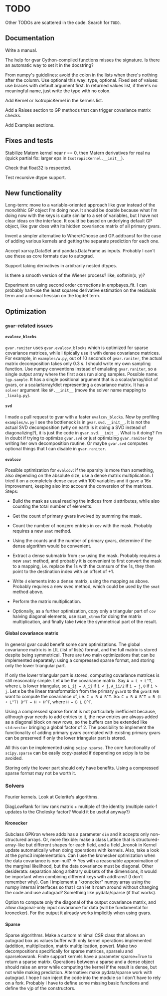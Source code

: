 # TODO

Other TODOs are scattered in the code. Search for `TODO`.

## Documentation

Write a manual.

The help for gvar Cython-compiled functions misses the signature. Is there an
automatic way to set it in the docstring?

From numpy's guidelines: avoid the colon in the lists when there's nothing
after the column. Use optional this way: type, optional. Fixed set of values:
use braces with default argument first. In returned values list, if there's no
meaningful name, just write the type with no colon.

Add Kernel or IsotropicKernel in the kernels list.

Add a Raises section to GP methods that can trigger covariance matrix checks.

Add Examples sections.

## Fixes and tests

Stabilize Matern kernel near r == 0, then Matern derivatives for real nu
(quick partial fix: larger eps in `IsotropicKernel.__init__`).

Check that float32 is respected.

Test recursive dtype support.

## New functionality

Long-term: move to a variable-oriented approach like gvar instead of the
monolithic GP object I'm doing now. It should be doable because what I'm
doing now with the keys is quite similar to a set of variables, but I have
not clear ideas on the interface. It could be based on underlying default
GP object, like gvar does with its hidden covariance matrix of all primary
gvars.

Invent a simpler alternative to Where/Choose and GP.addtransf for the case
of adding various kernels and getting the separate prediction for each one.

Accept xarray.DataSet and pandas.DataFrame as inputs. Probably I can't use
these as core formats due to autograd.

Support taking derivatives in arbitrarily nested dtypes.

Is there a smooth version of the Wiener process? like, softmin(x, y)?

Experiment on using second order corrections in empbayes_fit. I can
probably half-use the least squares derivative estimation on the residuals
term and a normal hessian on the logdet term.

## Optimization

### `gvar`-related issues

#### `evalcov_blocks`

`gvar.raniter` uses `gvar.evalcov_blocks` which is optimized for sparse
covariance matrices, while I tipically use it with dense covariance matrices.
For example, in `examples/w.py`, out of 10 seconds of `gvar.raniter`, the
actual matrix decomposition takes only 0.3 s. I should write my own sampling
function. Use numpy conventions instead of emulating `gvar.raniter`, so a
single output array where the first axes run along samples. Possible name:
`lgp.sample`. It has a single positional argument that is a scalar/array/dict
of gvars, or a scalar/array/dict representing a covariance matrix. It has a
`solver` argument like `GP.__init__` (move the solver name mapping to
`_linalg.py`).

#### `svd`

I made a pull request to gvar with a faster `evalcov_blocks`. Now by profiling
`examples/w.py` I see the bottleneck is in `gvar.svd.__init__`. It is not the
actual SVD decomposition (why on earth is it doing a SVD instead of
diagonalizing?), it is just the code in `gvar.svd.__init__`. What is it doing?
I'm in doubt if trying to optimize `gvar.svd` or just optimizing `gvar.raniter`
by writing her own decomposition routine. Or maybe `gvar.svd` computes optional
things that I can disable in `gvar.raniter`.

#### `evalcov`

Possible optimization for `evalcov`: if the sparsity is more than something,
also depending on the absolute size, use a dense matrix multiplication. I tried
it on a completely dense case with 100 variables and it gave a 16x improvement,
keeping also into account the conversion of the matrices. Steps:

  * Build the mask as usual reading the indices from `d` attributes, while also
    counting the total number of elements.
  
  * Get the count of primary gvars involved by summing the mask.
  
  * Count the number of nonzero entries in `cov` with the mask. Probably
    requires a new `smat` method.
    
  * Using the counts and the number of primary gvars, determine if the dense
    algorithm would be convenient.
    
  * Extract a dense submatrix from `cov` using the mask. Probably requires a
    new `smat` method, and probably it is convenient to first convert the
    mask to a mapping, i.e. replace the 1s with the cumsum of the 1s, they then
    point to the destination index with an offset of +1.
    
  * Write `d` elements into a dense matrix, using the mapping as above.
    Probably requires a new svec method, which could be used by the `smat`
    method above.
    
  * Perform the matrix multiplication.
  
  * Optionally, as a further optimization, copy only a triangular part of
    `cov` halving diagonal elements, use `BLAS_xtrmm` for doing the matrix
    multiplication, and finally take twice the symmetrical part of the result.

#### Global covariance matrix

In general gvar could benefit some core optimizations. The global covariance
matrix is in LIL (list of lists) format, and the full matrix is stored despite
being symmetrical. There are two main optimizations that can be implemented
separately: using a compressed sparse format, and storing only the lower
triangular part.

If only the lower triangular part is stored, computing covariance matrices is
still reasonably simple. Let `A` be the covariance matrix. Say `A = L + L^T`,
where `L` is lower triangular, so `L_ij = A_ij` if `i < j`, `A_ii/2` if `i = j`,
`0` if `i > j`. Let `B` be the linear transformation from the primary `gvar`s
to the `gvar`s we want to compute the covariance of, i.e. `C = B A B^T`. So:
`C = B A B^T = B (L + L^T) B^T = H + H^T`, where `H = B L B^T`.

Using a compressed sparse format is not particularly inefficient because,
although gvar needs to add entries to it, the new entries are always added as
a diagonal block on new rows, so the buffers can be extended like `std:vector`
bringing a global factor of 2. The possibility to implement the functionality
of adding primary gvars correlated with existing primary gvars can be preserved
if only the lower triangular part is stored.

All this can be implemented using `scipy.sparse`. The core functionality of
`scipy.sparse` can be easily copy-pasted if depending on scipy is to be avoided.

Storing only the lower part should only have benefits. Using a compressed
sparse format may not be worth it.

### Solvers

Fourier kernels. Look at Celerite's algorithms.

DiagLowRank for low rank matrix + multiple of the identity (multiple rank-1
updates to the Cholesky factor? Would it be useful anyway?)

#### Kronecker

Subclass GPKron where addx has a parameter `dim` and it accepts only
non-structured arrays. Or, more flexible: make a class Lattice that is
structured-array-like but different shapes for each field, and a field _kronok
in Kernel update automatically when doing operations with kernels. Also, take a
look at the pymc3 implementation. Can I use the kronecker optimization when the
data covariance is non-null? -> Yes with a reasonable approximation of the
marginal likelihood, but the data covariance must be diagonal. Other
desiderata: separation along arbitrary subsets of the dimensions, it would be
important when combining different keys with addtransf (I don't remember why).
Can I implement a "kronecker" numpy array using the numpy internal interfaces
so that I can let it roam around without changing the code and use autograd?
Something like pydata/sparse (if that works).

Option to compute only the diagonal of the output covariance matrix, and
allow diagonal-only input covariance for data (will be fundamental for
kronecker). For the output it already works implicitly when using gvars.

#### Sparse

Sparse algorithms. Make a custom minimal CSR class that allows an autograd
box as values buffer with only kernel operations implemented (addition,
multiplication, matrix multiplication, power). Make two decompositions
specifically for sparse matrices, sparselu and sparselowrank. Finite support
kernels have a parameter sparse=True to return a sparse matrix. Operations
between a sparse and a dense object should raise an error while computing
the kernel if the result is dense, but not while making prediction.
Alternative: make pydata/sparse work with autograd. I hope I can inject the
code into the module so I don't have to rely on a fork. Probably I have to
define some missing basic functions and define the vjp of the constructors.
